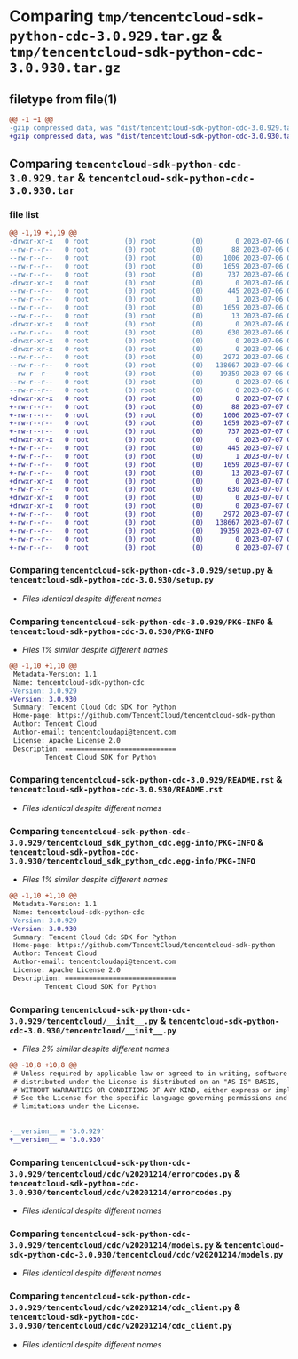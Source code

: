 # Comparing `tmp/tencentcloud-sdk-python-cdc-3.0.929.tar.gz` & `tmp/tencentcloud-sdk-python-cdc-3.0.930.tar.gz`

## filetype from file(1)

```diff
@@ -1 +1 @@
-gzip compressed data, was "dist/tencentcloud-sdk-python-cdc-3.0.929.tar", last modified: Thu Jul  6 00:21:12 2023, max compression
+gzip compressed data, was "dist/tencentcloud-sdk-python-cdc-3.0.930.tar", last modified: Fri Jul  7 00:18:53 2023, max compression
```

## Comparing `tencentcloud-sdk-python-cdc-3.0.929.tar` & `tencentcloud-sdk-python-cdc-3.0.930.tar`

### file list

```diff
@@ -1,19 +1,19 @@
-drwxr-xr-x   0 root         (0) root         (0)        0 2023-07-06 00:21:12.000000 tencentcloud-sdk-python-cdc-3.0.929/
--rw-r--r--   0 root         (0) root         (0)       88 2023-07-06 00:21:12.000000 tencentcloud-sdk-python-cdc-3.0.929/setup.cfg
--rw-r--r--   0 root         (0) root         (0)     1006 2023-07-06 00:21:11.000000 tencentcloud-sdk-python-cdc-3.0.929/setup.py
--rw-r--r--   0 root         (0) root         (0)     1659 2023-07-06 00:21:12.000000 tencentcloud-sdk-python-cdc-3.0.929/PKG-INFO
--rw-r--r--   0 root         (0) root         (0)      737 2023-07-06 00:21:11.000000 tencentcloud-sdk-python-cdc-3.0.929/README.rst
-drwxr-xr-x   0 root         (0) root         (0)        0 2023-07-06 00:21:12.000000 tencentcloud-sdk-python-cdc-3.0.929/tencentcloud_sdk_python_cdc.egg-info/
--rw-r--r--   0 root         (0) root         (0)      445 2023-07-06 00:21:12.000000 tencentcloud-sdk-python-cdc-3.0.929/tencentcloud_sdk_python_cdc.egg-info/SOURCES.txt
--rw-r--r--   0 root         (0) root         (0)        1 2023-07-06 00:21:12.000000 tencentcloud-sdk-python-cdc-3.0.929/tencentcloud_sdk_python_cdc.egg-info/dependency_links.txt
--rw-r--r--   0 root         (0) root         (0)     1659 2023-07-06 00:21:12.000000 tencentcloud-sdk-python-cdc-3.0.929/tencentcloud_sdk_python_cdc.egg-info/PKG-INFO
--rw-r--r--   0 root         (0) root         (0)       13 2023-07-06 00:21:12.000000 tencentcloud-sdk-python-cdc-3.0.929/tencentcloud_sdk_python_cdc.egg-info/top_level.txt
-drwxr-xr-x   0 root         (0) root         (0)        0 2023-07-06 00:21:12.000000 tencentcloud-sdk-python-cdc-3.0.929/tencentcloud/
--rw-r--r--   0 root         (0) root         (0)      630 2023-07-06 00:21:11.000000 tencentcloud-sdk-python-cdc-3.0.929/tencentcloud/__init__.py
-drwxr-xr-x   0 root         (0) root         (0)        0 2023-07-06 00:21:12.000000 tencentcloud-sdk-python-cdc-3.0.929/tencentcloud/cdc/
-drwxr-xr-x   0 root         (0) root         (0)        0 2023-07-06 00:21:12.000000 tencentcloud-sdk-python-cdc-3.0.929/tencentcloud/cdc/v20201214/
--rw-r--r--   0 root         (0) root         (0)     2972 2023-07-06 00:21:11.000000 tencentcloud-sdk-python-cdc-3.0.929/tencentcloud/cdc/v20201214/errorcodes.py
--rw-r--r--   0 root         (0) root         (0)   138667 2023-07-06 00:21:11.000000 tencentcloud-sdk-python-cdc-3.0.929/tencentcloud/cdc/v20201214/models.py
--rw-r--r--   0 root         (0) root         (0)    19359 2023-07-06 00:21:11.000000 tencentcloud-sdk-python-cdc-3.0.929/tencentcloud/cdc/v20201214/cdc_client.py
--rw-r--r--   0 root         (0) root         (0)        0 2023-07-06 00:21:11.000000 tencentcloud-sdk-python-cdc-3.0.929/tencentcloud/cdc/v20201214/__init__.py
--rw-r--r--   0 root         (0) root         (0)        0 2023-07-06 00:21:11.000000 tencentcloud-sdk-python-cdc-3.0.929/tencentcloud/cdc/__init__.py
+drwxr-xr-x   0 root         (0) root         (0)        0 2023-07-07 00:18:53.000000 tencentcloud-sdk-python-cdc-3.0.930/
+-rw-r--r--   0 root         (0) root         (0)       88 2023-07-07 00:18:53.000000 tencentcloud-sdk-python-cdc-3.0.930/setup.cfg
+-rw-r--r--   0 root         (0) root         (0)     1006 2023-07-07 00:18:53.000000 tencentcloud-sdk-python-cdc-3.0.930/setup.py
+-rw-r--r--   0 root         (0) root         (0)     1659 2023-07-07 00:18:53.000000 tencentcloud-sdk-python-cdc-3.0.930/PKG-INFO
+-rw-r--r--   0 root         (0) root         (0)      737 2023-07-07 00:18:53.000000 tencentcloud-sdk-python-cdc-3.0.930/README.rst
+drwxr-xr-x   0 root         (0) root         (0)        0 2023-07-07 00:18:53.000000 tencentcloud-sdk-python-cdc-3.0.930/tencentcloud_sdk_python_cdc.egg-info/
+-rw-r--r--   0 root         (0) root         (0)      445 2023-07-07 00:18:53.000000 tencentcloud-sdk-python-cdc-3.0.930/tencentcloud_sdk_python_cdc.egg-info/SOURCES.txt
+-rw-r--r--   0 root         (0) root         (0)        1 2023-07-07 00:18:53.000000 tencentcloud-sdk-python-cdc-3.0.930/tencentcloud_sdk_python_cdc.egg-info/dependency_links.txt
+-rw-r--r--   0 root         (0) root         (0)     1659 2023-07-07 00:18:53.000000 tencentcloud-sdk-python-cdc-3.0.930/tencentcloud_sdk_python_cdc.egg-info/PKG-INFO
+-rw-r--r--   0 root         (0) root         (0)       13 2023-07-07 00:18:53.000000 tencentcloud-sdk-python-cdc-3.0.930/tencentcloud_sdk_python_cdc.egg-info/top_level.txt
+drwxr-xr-x   0 root         (0) root         (0)        0 2023-07-07 00:18:53.000000 tencentcloud-sdk-python-cdc-3.0.930/tencentcloud/
+-rw-r--r--   0 root         (0) root         (0)      630 2023-07-07 00:18:53.000000 tencentcloud-sdk-python-cdc-3.0.930/tencentcloud/__init__.py
+drwxr-xr-x   0 root         (0) root         (0)        0 2023-07-07 00:18:53.000000 tencentcloud-sdk-python-cdc-3.0.930/tencentcloud/cdc/
+drwxr-xr-x   0 root         (0) root         (0)        0 2023-07-07 00:18:53.000000 tencentcloud-sdk-python-cdc-3.0.930/tencentcloud/cdc/v20201214/
+-rw-r--r--   0 root         (0) root         (0)     2972 2023-07-07 00:18:53.000000 tencentcloud-sdk-python-cdc-3.0.930/tencentcloud/cdc/v20201214/errorcodes.py
+-rw-r--r--   0 root         (0) root         (0)   138667 2023-07-07 00:18:53.000000 tencentcloud-sdk-python-cdc-3.0.930/tencentcloud/cdc/v20201214/models.py
+-rw-r--r--   0 root         (0) root         (0)    19359 2023-07-07 00:18:53.000000 tencentcloud-sdk-python-cdc-3.0.930/tencentcloud/cdc/v20201214/cdc_client.py
+-rw-r--r--   0 root         (0) root         (0)        0 2023-07-07 00:18:53.000000 tencentcloud-sdk-python-cdc-3.0.930/tencentcloud/cdc/v20201214/__init__.py
+-rw-r--r--   0 root         (0) root         (0)        0 2023-07-07 00:18:53.000000 tencentcloud-sdk-python-cdc-3.0.930/tencentcloud/cdc/__init__.py
```

### Comparing `tencentcloud-sdk-python-cdc-3.0.929/setup.py` & `tencentcloud-sdk-python-cdc-3.0.930/setup.py`

 * *Files identical despite different names*

### Comparing `tencentcloud-sdk-python-cdc-3.0.929/PKG-INFO` & `tencentcloud-sdk-python-cdc-3.0.930/PKG-INFO`

 * *Files 1% similar despite different names*

```diff
@@ -1,10 +1,10 @@
 Metadata-Version: 1.1
 Name: tencentcloud-sdk-python-cdc
-Version: 3.0.929
+Version: 3.0.930
 Summary: Tencent Cloud Cdc SDK for Python
 Home-page: https://github.com/TencentCloud/tencentcloud-sdk-python
 Author: Tencent Cloud
 Author-email: tencentcloudapi@tencent.com
 License: Apache License 2.0
 Description: ============================
         Tencent Cloud SDK for Python
```

### Comparing `tencentcloud-sdk-python-cdc-3.0.929/README.rst` & `tencentcloud-sdk-python-cdc-3.0.930/README.rst`

 * *Files identical despite different names*

### Comparing `tencentcloud-sdk-python-cdc-3.0.929/tencentcloud_sdk_python_cdc.egg-info/PKG-INFO` & `tencentcloud-sdk-python-cdc-3.0.930/tencentcloud_sdk_python_cdc.egg-info/PKG-INFO`

 * *Files 1% similar despite different names*

```diff
@@ -1,10 +1,10 @@
 Metadata-Version: 1.1
 Name: tencentcloud-sdk-python-cdc
-Version: 3.0.929
+Version: 3.0.930
 Summary: Tencent Cloud Cdc SDK for Python
 Home-page: https://github.com/TencentCloud/tencentcloud-sdk-python
 Author: Tencent Cloud
 Author-email: tencentcloudapi@tencent.com
 License: Apache License 2.0
 Description: ============================
         Tencent Cloud SDK for Python
```

### Comparing `tencentcloud-sdk-python-cdc-3.0.929/tencentcloud/__init__.py` & `tencentcloud-sdk-python-cdc-3.0.930/tencentcloud/__init__.py`

 * *Files 2% similar despite different names*

```diff
@@ -10,8 +10,8 @@
 # Unless required by applicable law or agreed to in writing, software
 # distributed under the License is distributed on an "AS IS" BASIS,
 # WITHOUT WARRANTIES OR CONDITIONS OF ANY KIND, either express or implied.
 # See the License for the specific language governing permissions and
 # limitations under the License.
 
 
-__version__ = '3.0.929'
+__version__ = '3.0.930'
```

### Comparing `tencentcloud-sdk-python-cdc-3.0.929/tencentcloud/cdc/v20201214/errorcodes.py` & `tencentcloud-sdk-python-cdc-3.0.930/tencentcloud/cdc/v20201214/errorcodes.py`

 * *Files identical despite different names*

### Comparing `tencentcloud-sdk-python-cdc-3.0.929/tencentcloud/cdc/v20201214/models.py` & `tencentcloud-sdk-python-cdc-3.0.930/tencentcloud/cdc/v20201214/models.py`

 * *Files identical despite different names*

### Comparing `tencentcloud-sdk-python-cdc-3.0.929/tencentcloud/cdc/v20201214/cdc_client.py` & `tencentcloud-sdk-python-cdc-3.0.930/tencentcloud/cdc/v20201214/cdc_client.py`

 * *Files identical despite different names*

